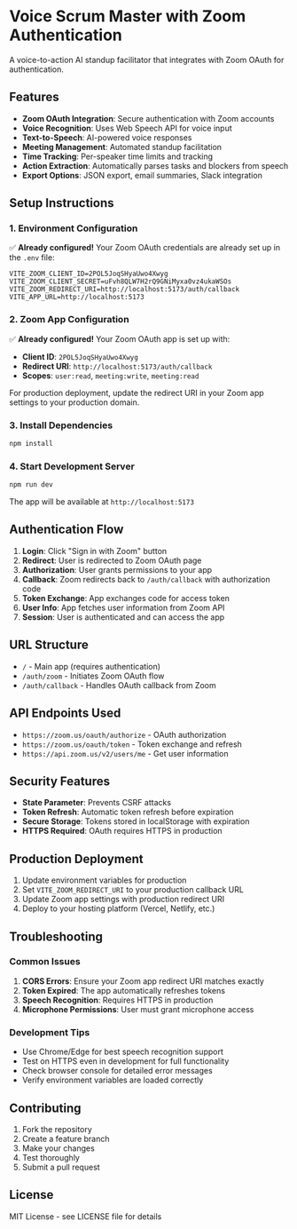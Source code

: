 # Voice Scrum Master with Zoom Authentication

A voice-to-action AI standup facilitator that integrates with Zoom OAuth for authentication.

## Features

- **Zoom OAuth Integration**: Secure authentication with Zoom accounts
- **Voice Recognition**: Uses Web Speech API for voice input
- **Text-to-Speech**: AI-powered voice responses
- **Meeting Management**: Automated standup facilitation
- **Time Tracking**: Per-speaker time limits and tracking
- **Action Extraction**: Automatically parses tasks and blockers from speech
- **Export Options**: JSON export, email summaries, Slack integration

## Setup Instructions

### 1. Environment Configuration

✅ **Already configured!** Your Zoom OAuth credentials are already set up in the `.env` file:

```env
VITE_ZOOM_CLIENT_ID=2POL5JoqSHyaUwo4Xwyg
VITE_ZOOM_CLIENT_SECRET=uFvh8QLW7H2rQ9GNiMyxa0vz4ukaWSOs
VITE_ZOOM_REDIRECT_URI=http://localhost:5173/auth/callback
VITE_APP_URL=http://localhost:5173
```

### 2. Zoom App Configuration

✅ **Already configured!** Your Zoom OAuth app is set up with:

- **Client ID**: `2POL5JoqSHyaUwo4Xwyg`
- **Redirect URI**: `http://localhost:5173/auth/callback`
- **Scopes**: `user:read`, `meeting:write`, `meeting:read`

For production deployment, update the redirect URI in your Zoom app settings to your production domain.

### 3. Install Dependencies

```bash
npm install
```

### 4. Start Development Server

```bash
npm run dev
```

The app will be available at `http://localhost:5173`

## Authentication Flow

1. **Login**: Click "Sign in with Zoom" button
2. **Redirect**: User is redirected to Zoom OAuth page
3. **Authorization**: User grants permissions to your app
4. **Callback**: Zoom redirects back to `/auth/callback` with authorization code
5. **Token Exchange**: App exchanges code for access token
6. **User Info**: App fetches user information from Zoom API
7. **Session**: User is authenticated and can access the app

## URL Structure

- `/` - Main app (requires authentication)
- `/auth/zoom` - Initiates Zoom OAuth flow
- `/auth/callback` - Handles OAuth callback from Zoom

## API Endpoints Used

- `https://zoom.us/oauth/authorize` - OAuth authorization
- `https://zoom.us/oauth/token` - Token exchange and refresh
- `https://api.zoom.us/v2/users/me` - Get user information

## Security Features

- **State Parameter**: Prevents CSRF attacks
- **Token Refresh**: Automatic token refresh before expiration
- **Secure Storage**: Tokens stored in localStorage with expiration
- **HTTPS Required**: OAuth requires HTTPS in production

## Production Deployment

1. Update environment variables for production
2. Set `VITE_ZOOM_REDIRECT_URI` to your production callback URL
3. Update Zoom app settings with production redirect URI
4. Deploy to your hosting platform (Vercel, Netlify, etc.)

## Troubleshooting

### Common Issues

1. **CORS Errors**: Ensure your Zoom app redirect URI matches exactly
2. **Token Expired**: The app automatically refreshes tokens
3. **Speech Recognition**: Requires HTTPS in production
4. **Microphone Permissions**: User must grant microphone access

### Development Tips

- Use Chrome/Edge for best speech recognition support
- Test on HTTPS even in development for full functionality
- Check browser console for detailed error messages
- Verify environment variables are loaded correctly

## Contributing

1. Fork the repository
2. Create a feature branch
3. Make your changes
4. Test thoroughly
5. Submit a pull request

## License

MIT License - see LICENSE file for details
